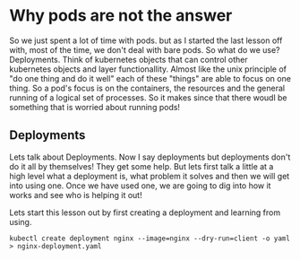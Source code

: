 # Why pods are not the answer

So we just spent a lot of time with pods. but as I started the last lesson off with, most of the time, we don't deal with bare pods. So what do we use? Deployments. Think of kubernetes objects that can control other kubernetes objects and layer functionallity. Almost like the unix principle of "do one thing and do it well" each of these "things" are able to focus on one thing. So a pod's focus is on the containers, the resources and the general running of a logical set of processes. So it makes since that there woudl be something that is worried about running pods!

## Deployments

Lets talk about Deployments. Now I say deployments but deployments don't do it all by themselves! They get some help. But lets first talk a little at a high level what a deployment is, what problem it solves and then we will get into using one. Once we have used one, we are going to dig into how it works and see who is helping it out!

Lets start this lesson out by first creating a deployment and learning from using.

`kubectl create deployment nginx --image=nginx --dry-run=client -o yaml > nginx-deployment.yaml`